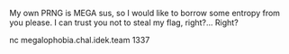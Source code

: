 My own PRNG is MEGA sus, so I would like to borrow some entropy from you please. I can trust you not to steal my flag, right?... Right?

nc megalophobia.chal.idek.team 1337


